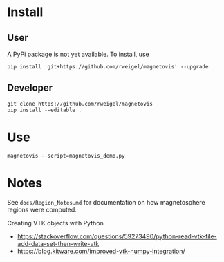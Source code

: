 # Install

## User

A PyPi package is not yet available. To install, use

```
pip install 'git+https://github.com/rweigel/magnetovis' --upgrade
```

## Developer

```
git clone https://github.com/rweigel/magnetovis
pip install --editable .
```

# Use

```
magnetovis --script=magnetovis_demo.py
```

# Notes

See `docs/Region_Notes.md` for documentation on how magnetosphere regions were computed.

Creating VTK objects with Python
* https://stackoverflow.com/questions/59273490/python-read-vtk-file-add-data-set-then-write-vtk
* https://blog.kitware.com/improved-vtk-numpy-integration/